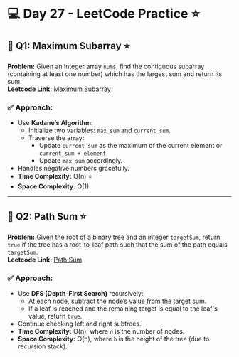 # 💻 Day 27 - LeetCode Practice ⭐

## 🔹 Q1: Maximum Subarray ⭐  
**Problem:** Given an integer array `nums`, find the contiguous subarray (containing at least one number) which has the largest sum and return its sum.  
**Leetcode Link:** [Maximum Subarray](https://leetcode.com/problems/maximum-subarray)

### ✅ Approach:
- Use **Kadane’s Algorithm**:
  - Initialize two variables: `max_sum` and `current_sum`.
  - Traverse the array:
    - Update `current_sum` as the maximum of the current element or `current_sum + element`.
    - Update `max_sum` accordingly.
- Handles negative numbers gracefully.
- **Time Complexity:** O(n) ⭐  
- **Space Complexity:** O(1)

---

## 🔹 Q2: Path Sum ⭐  
**Problem:** Given the root of a binary tree and an integer `targetSum`, return `true` if the tree has a root-to-leaf path such that the sum of the path equals `targetSum`.  
**Leetcode Link:** [Path Sum](https://leetcode.com/problems/path-sum)

### ✅ Approach:
- Use **DFS (Depth-First Search)** recursively:
  - At each node, subtract the node’s value from the target sum.
  - If a leaf is reached and the remaining target is equal to the leaf's value, return `true`.
- Continue checking left and right subtrees.
- **Time Complexity:** O(n), where `n` is the number of nodes.  
- **Space Complexity:** O(h), where `h` is the height of the tree (due to recursion stack).
